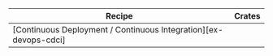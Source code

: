 | Recipe | Crates |
|--------|--------|
| [Continuous Deployment / Continuous Integration][ex-devops-cdci] |  |
